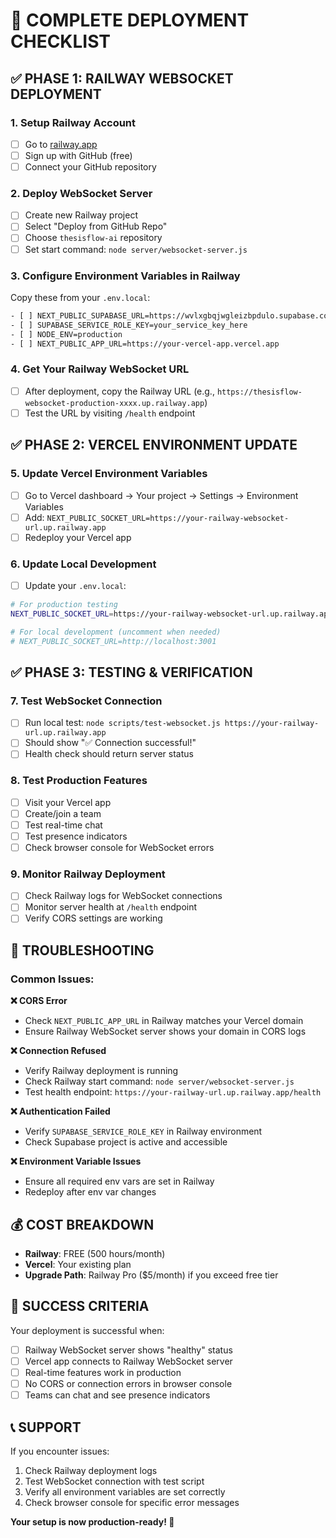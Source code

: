 # 🚀 **COMPLETE DEPLOYMENT CHECKLIST**

## **✅ PHASE 1: RAILWAY WEBSOCKET DEPLOYMENT**

### **1. Setup Railway Account**
- [ ] Go to [railway.app](https://railway.app)
- [ ] Sign up with GitHub (free)
- [ ] Connect your GitHub repository

### **2. Deploy WebSocket Server**
- [ ] Create new Railway project
- [ ] Select "Deploy from GitHub Repo"
- [ ] Choose `thesisflow-ai` repository
- [ ] Set start command: `node server/websocket-server.js`

### **3. Configure Environment Variables in Railway**
Copy these from your `.env.local`:
```bash
- [ ] NEXT_PUBLIC_SUPABASE_URL=https://wvlxgbqjwgleizbpdulo.supabase.co
- [ ] SUPABASE_SERVICE_ROLE_KEY=your_service_key_here
- [ ] NODE_ENV=production
- [ ] NEXT_PUBLIC_APP_URL=https://your-vercel-app.vercel.app
```

### **4. Get Your Railway WebSocket URL**
- [ ] After deployment, copy the Railway URL (e.g., `https://thesisflow-websocket-production-xxxx.up.railway.app`)
- [ ] Test the URL by visiting `/health` endpoint

## **✅ PHASE 2: VERCEL ENVIRONMENT UPDATE**

### **5. Update Vercel Environment Variables**
- [ ] Go to Vercel dashboard → Your project → Settings → Environment Variables
- [ ] Add: `NEXT_PUBLIC_SOCKET_URL=https://your-railway-websocket-url.up.railway.app`
- [ ] Redeploy your Vercel app

### **6. Update Local Development**
- [ ] Update your `.env.local`:
```bash
# For production testing
NEXT_PUBLIC_SOCKET_URL=https://your-railway-websocket-url.up.railway.app

# For local development (uncomment when needed)
# NEXT_PUBLIC_SOCKET_URL=http://localhost:3001
```

## **✅ PHASE 3: TESTING & VERIFICATION**

### **7. Test WebSocket Connection**
- [ ] Run local test: `node scripts/test-websocket.js https://your-railway-url.up.railway.app`
- [ ] Should show "✅ Connection successful!"
- [ ] Health check should return server status

### **8. Test Production Features**
- [ ] Visit your Vercel app
- [ ] Create/join a team
- [ ] Test real-time chat
- [ ] Test presence indicators
- [ ] Check browser console for WebSocket errors

### **9. Monitor Railway Deployment**
- [ ] Check Railway logs for WebSocket connections
- [ ] Monitor server health at `/health` endpoint
- [ ] Verify CORS settings are working

## **🔧 TROUBLESHOOTING**

### **Common Issues:**

**❌ CORS Error**
- Check `NEXT_PUBLIC_APP_URL` in Railway matches your Vercel domain
- Ensure Railway WebSocket server shows your domain in CORS logs

**❌ Connection Refused**
- Verify Railway deployment is running
- Check Railway start command: `node server/websocket-server.js`
- Test health endpoint: `https://your-railway-url.up.railway.app/health`

**❌ Authentication Failed**
- Verify `SUPABASE_SERVICE_ROLE_KEY` in Railway environment
- Check Supabase project is active and accessible

**❌ Environment Variable Issues**
- Ensure all required env vars are set in Railway
- Redeploy after env var changes

## **💰 COST BREAKDOWN**

- **Railway**: FREE (500 hours/month)
- **Vercel**: Your existing plan
- **Upgrade Path**: Railway Pro ($5/month) if you exceed free tier

## **🎯 SUCCESS CRITERIA**

Your deployment is successful when:
- [ ] Railway WebSocket server shows "healthy" status
- [ ] Vercel app connects to Railway WebSocket server
- [ ] Real-time features work in production
- [ ] No CORS or connection errors in browser console
- [ ] Teams can chat and see presence indicators

## **📞 SUPPORT**

If you encounter issues:
1. Check Railway deployment logs
2. Test WebSocket connection with test script
3. Verify all environment variables are set correctly
4. Check browser console for specific error messages

**Your setup is now production-ready! 🎉**
